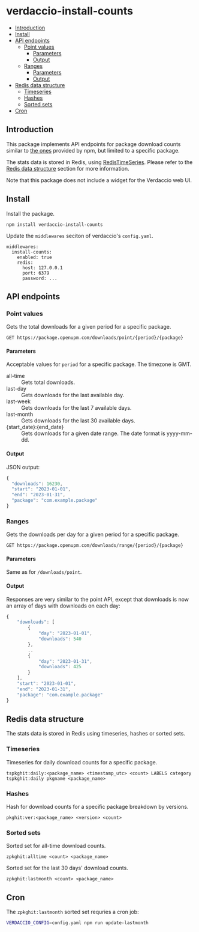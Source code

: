 # verdaccio-install-counts

<!-- vscode-markdown-toc -->
* [Introduction](#Introduction)
* [Install](#Install)
* [API endpoints](#APIendpoints)
	* [Point values](#Pointvalues)
		* [Parameters](#Parameters)
		* [Output](#Output)
	* [Ranges](#Ranges)
		* [Parameters](#Parameters-1)
		* [Output](#Output-1)
* [Redis data structure](#Redisdatastructure)
	* [Timeseries](#Timeseries)
	* [Hashes](#Hashes)
	* [Sorted sets](#Sortedsets)
* [Cron](#Cron)

<!-- vscode-markdown-toc-config
	numbering=false
	autoSave=true
	/vscode-markdown-toc-config -->
<!-- /vscode-markdown-toc -->

## <a name='Introduction'></a>Introduction

This package implements API endpoints for package download counts similar to [the ones](https://raw.githubusercontent.com/npm/registry/master/docs/install-counts.md) provided by npm, but limited to a specific package.

The stats data is stored in Redis, using [RedisTimeSeries](https://redis.io/docs/stack/timeseries/). Please refer to the [Redis data structure](#redis-data-structure) section for more information.

Note that this package does not include a widget for the Verdaccio web UI.

## <a name='Install'></a>Install

Install the package.
```
npm install verdaccio-install-counts
```

Update the `middlewares` seciton of verdaccio's `config.yaml`.
```
middlewares:
  install-counts:
    enabled: true
    redis:
      host: 127.0.0.1
      port: 6379
	  password: ...
```

## <a name='APIendpoints'></a>API endpoints

### <a name='Pointvalues'></a>Point values

Gets the total downloads for a given period for a specific package.

```
GET https://package.openupm.com/downloads/point/{period}/{package}
```

#### <a name='Parameters'></a>Parameters

Acceptable values for `period` for a specific package. The timezone is GMT.

<dl>
    <dt>all-time</dt>
    <dd>Gets total downloads.</dd>
    <dt>last-day</dt>
    <dd>Gets downloads for the last available day.</dd>
    <dt>last-week</dt>
    <dd>Gets downloads for the last 7 available days.</dd>
    <dt>last-month</dt>
    <dd>Gets downloads for the last 30 available days.</dd>
    <dt>{start_date}:{end_date}</dt>
    <dd>Gets downloads for a given date range. The date format is yyyy-mm-dd.</dd>
</dl>

#### <a name='Output'></a>Output

JSON output:

```javascript
{
  "downloads": 16230,
  "start": "2023-01-01",
  "end": "2023-01-31",
  "package": "com.example.package"
}
```

### <a name='Ranges'></a>Ranges

Gets the downloads per day for a given period for a specific package.

```
GET https://package.openupm.com/downloads/range/{period}/{package}
```

#### <a name='Parameters-1'></a>Parameters

Same as for `/downloads/point`.

#### <a name='Output-1'></a>Output

Responses are very similar to the point API, except that downloads is now an array of days with downloads on each day:

```javascript
{
	"downloads": [
		{
			"day": "2023-01-01",
			"downloads": 540
		},
		..
		{
			"day": "2023-01-31",
			"downloads": 425
		}
	],
	"start": "2023-01-01",
	"end": "2023-01-31",
	"package": "com.example.package"
}
```

## <a name='Redisdatastructure'></a>Redis data structure

The stats data is stored in Redis using timeseries, hashes or sorted sets.

### <a name='Timeseries'></a>Timeseries

Timeseries for daily download counts for a specific package.
```
tspkghit:daily:<package_name> <timestamp_utc> <count> LABELS category tspkghit:daily pkgname <package_name>
```

### <a name='Hashes'></a>Hashes

Hash for download counts for a specific package breakdown by versions.
```
pkghit:ver:<package_name> <version> <count>
```

### <a name='Sortedsets'></a>Sorted sets

Sorted set for all-time download counts.
```
zpkghit:alltime <count> <package_name>
```

Sorted set for the last 30 days' download counts.
```
zpkghit:lastmonth <count> <package_name> 
```

## <a name='Cron'></a>Cron

The `zpkghit:lastmonth` sorted set requries a cron job:
```bash
VERDACCIO_CONFIG=config.yaml npm run update-lastmonth
```
